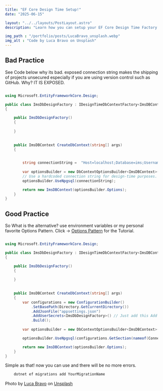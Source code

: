 ```yaml
---
title: "EF Core Design Time Setup!"
date: "2025-06-15"

layout: "../../layouts/PostLayout.astro"
description: "Learn how you can setup your EF Core Design Time Factory for Code First Approach"

img_path : "/portfolio/posts/LucaBravo_unsplash.webp"
img_alt : "Code by Luca Bravo on Unsplash"
---
```


## Bad Practice

See Code below why its bad. exposed connection string makes the shipping of projects unsecured especially if you are using version control such as GitHub. Why? IT IS EXPOSED.

```cs

using Microsoft.EntityFrameworkCore.Design;

public class ImsDbDesignFactory : IDesignTimeDbContextFactory<ImsDBContext>
{

    public ImsDbDesignFactory()
    {
        
    }
    
    
    public ImsDBContext CreateDbContext(string[] args)
    {

        
        string connectionString =  "Host=localhost;Database=ims;Username=postgres;Password=yourpassword";
        
        var optionsBuilder = new DbContextOptionsBuilder<ImsDBContext>();
        // Use a hardcoded connection string for design-time purposes.
        optionsBuilder.UseNpgsql(connectionString);

        return new ImsDBContext(optionsBuilder.Options);
    }
}

```

## Good Practice

So What is the alternative? use environment variables or my personal favorite Options Pattern.
Click -> [Options Pattern](https://learn.microsoft.com/en-us/dotnet/core/extensions/options) for the Tutorial.

```cs

using Microsoft.EntityFrameworkCore.Design;

public class ImsDbDesignFactory : IDesignTimeDbContextFactory<ImsDBContext>
{

    public ImsDbDesignFactory()
    {
        
    }
    
    
    public ImsDBContext CreateDbContext(string[] args)
    {
        var configurations = new ConfigurationBuilder()
            .SetBasePath(Directory.GetCurrentDirectory())
            .AddJsonFile("appsettings.json")
            .AddUserSecrets<ImsDbDesignFactory>() // Just add this Add User Secrets
            .Build();
        
        var optionsBuilder = new DbContextOptionsBuilder<ImsDBContext>();

        optionsBuilder.UseNpgsql(configurations.GetSection(nameof(ConnectionOptions))["ImsConnectionString"]);

        return new ImsDBContext(optionsBuilder.Options);
    }
}
```

Simple as that! now you can use and there will be no more errors.

```bash
    dotnet ef migrations add YourMigrationName
```

Photo by [Luca Bravo][1] on [Unsplash][2]

[1]: https://unsplash.com/@lucabravo?utm_content=creditCopyText&utm_medium=referral&utm_source=unsplash
[2]: https://unsplash.com/photos/turned-on-gray-laptop-computer-XJXWbfSo2f0?utm_content=creditCopyText&utm_medium=referral&utm_source=unsplash
